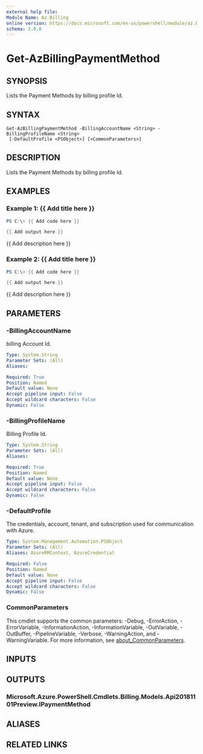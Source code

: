 ```yaml
---
external help file:
Module Name: Az.Billing
online version: https://docs.microsoft.com/en-us/powershell/module/az.billing/get-azbillingpaymentmethod
schema: 2.0.0
---
```


# Get-AzBillingPaymentMethod

## SYNOPSIS
Lists the Payment Methods by billing profile Id.

## SYNTAX

```
Get-AzBillingPaymentMethod -BillingAccountName <String> -BillingProfileName <String>
 [-DefaultProfile <PSObject>] [<CommonParameters>]
```

## DESCRIPTION
Lists the Payment Methods by billing profile Id.

## EXAMPLES

### Example 1: {{ Add title here }}
```powershell
PS C:\> {{ Add code here }}

{{ Add output here }}
```

{{ Add description here }}

### Example 2: {{ Add title here }}
```powershell
PS C:\> {{ Add code here }}

{{ Add output here }}
```

{{ Add description here }}

## PARAMETERS

### -BillingAccountName
billing Account Id.

```yaml
Type: System.String
Parameter Sets: (All)
Aliases:

Required: True
Position: Named
Default value: None
Accept pipeline input: False
Accept wildcard characters: False
Dynamic: False
```

### -BillingProfileName
Billing Profile Id.

```yaml
Type: System.String
Parameter Sets: (All)
Aliases:

Required: True
Position: Named
Default value: None
Accept pipeline input: False
Accept wildcard characters: False
Dynamic: False
```

### -DefaultProfile
The credentials, account, tenant, and subscription used for communication with Azure.

```yaml
Type: System.Management.Automation.PSObject
Parameter Sets: (All)
Aliases: AzureRMContext, AzureCredential

Required: False
Position: Named
Default value: None
Accept pipeline input: False
Accept wildcard characters: False
Dynamic: False
```

### CommonParameters
This cmdlet supports the common parameters: -Debug, -ErrorAction, -ErrorVariable, -InformationAction, -InformationVariable, -OutVariable, -OutBuffer, -PipelineVariable, -Verbose, -WarningAction, and -WarningVariable. For more information, see [about_CommonParameters](http://go.microsoft.com/fwlink/?LinkID=113216).

## INPUTS

## OUTPUTS

### Microsoft.Azure.PowerShell.Cmdlets.Billing.Models.Api20181101Preview.IPaymentMethod

## ALIASES

## RELATED LINKS

